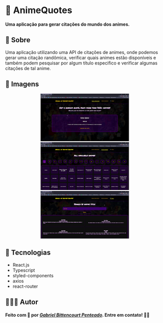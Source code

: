# 🗻 AnimeQuotes
**Uma aplicação para gerar citações do mundo dos animes.**

## 📝 Sobre
Uma aplicação utilizando uma API de citações de animes, onde podemos gerar uma citação randômica, verificar quais animes estão disponíveis e também podem pesquisar por algum título especifico e verificar algumas citações de tal anime.

## 📸 Imagens
<div align="center">
  <img src="src/assets/home.jpg" width=280 />
  <img src="src/assets/availableAnimes.jpg" width=280 />
  <img src="src/assets/searchAnimes.jpg" width=280 />
</div>

## 🧰 Tecnologias
  - React.js
  - Typescript
  - styled-components
  - axios
  - react-router

## 👨🏽‍🚀 Autor
#### Feito com 🤎 por *[Gabriel Bittencourt Penteado](https://www.linkedin.com/in/gabriel-bittencourt-penteado/)*. Entre em contato! 👋🏽